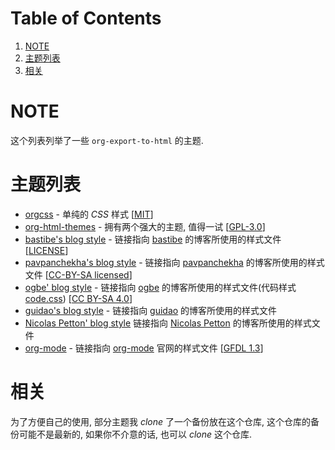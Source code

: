 
# Table of Contents

1.  [NOTE](#org6ed72e6)
2.  [主题列表](#org9e44e53)
3.  [相关](#orgdb131ea)



<a id="org6ed72e6"></a>

# NOTE

这个列表列举了一些 `org-export-to-html` 的主题.


<a id="org9e44e53"></a>

# 主题列表

-   [orgcss](https://github.com/gongzhitaao/orgcss) - 单纯的 *CSS* 样式 [[MIT](https://opensource.org/licenses/MIT)]
-   [org-html-themes](https://github.com/fniessen/org-html-themes) - 拥有两个强大的主题, 值得一试 [[GPL-3.0](https://opensource.org/licenses/GPL-3.0)]
-   [bastibe's blog style](http://bastibe.de/static/style.css) - 链接指向 [bastibe](https://github.com/bastibe) 的博客所使用的样式文件 [[LICENSE](https://github.com/bastibe/org-static-blog#license)]
-   [pavpanchekha's blog style](https://pavpanchekha.com/etc/main.css) - 链接指向 [pavpanchekha](https://pavpanchekha.com/) 的博客所使用的样式文件 [[CC-BY-SA licensed](https://creativecommons.org/licenses/by-sa/4.0/)]
-   [ogbe' blog style](https://ogbe.net/res/main.css) - 链接指向 [ogbe](https://ogbe.net) 的博客所使用的样式文件(代码样式[code.css](https://ogbe.net/res/code.css)) [[CC BY-SA 4.0](https://creativecommons.org/licenses/by-sa/4.0/)]
-   [guidao's blog style](https://github.com/guidao/guidao.github.io/blob/master/css/org-css.css) - 链接指向 [guidao](https://guidao.github.io/index.html) 的博客所使用的样式文件
-   [Nicolas Petton' blog style](https://nicolas.petton.fr/css/site.css?v=2) 链接指向 [Nicolas Petton](https://nicolas.petton.fr/) 的博客所使用的样式文件
-   [org-mode](https://orgmode.org/org.css) - 链接指向 [org-mode](https://orgmode.org/) 官网的样式文件 [[GFDL 1.3](https://www.gnu.org/licenses/fdl-1.3.html)]


<a id="orgdb131ea"></a>

# 相关

为了方便自己的使用, 部分主题我 *clone* 了一个备份放在这个仓库, 这个仓库的备份可能不是最新的, 
如果你不介意的话, 也可以 *clone* 这个仓库.

